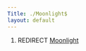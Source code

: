 ```yaml
---
Title: ./Moonlight$
layout: default
---
```


1.  REDIRECT [Moonlight]({{site.url}}/Moonlight "wikilink")

